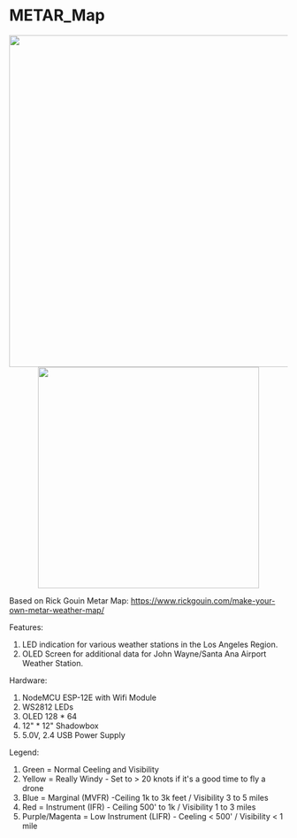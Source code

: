 # METAR_Map

<p align="center">
  <img src=https://github.com/schu-lab/METAR_Map/blob/main/IMG_9553.jpg height="600" />
  <img src=https://github.com/schu-lab/METAR_Map/blob/main/IMG_9548.jpg height="400" />
</p>

Based on Rick Gouin Metar Map: https://www.rickgouin.com/make-your-own-metar-weather-map/

Features:
1. LED indication for various weather stations in the Los Angeles Region.
2. OLED Screen for additional data for John Wayne/Santa Ana Airport Weather Station.

Hardware:
1. NodeMCU ESP-12E with Wifi Module
2. WS2812 LEDs
3. OLED 128 * 64
4. 12" * 12" Shadowbox
5. 5.0V, 2.4 USB Power Supply

Legend:
1.  Green = Normal Ceeling and Visibility
2.  Yellow = Really Windy - Set to > 20 knots if it's a good time to fly a drone
3.  Blue = Marginal (MVFR) -Ceiling 1k to 3k feet / Visibility 3 to 5 miles
4.  Red = Instrument (IFR) - Ceiling 500' to 1k / Visibility 1 to 3 miles
5.  Purple/Magenta = Low Instrument (LIFR) - Ceeling < 500' / Visibility < 1 mile
